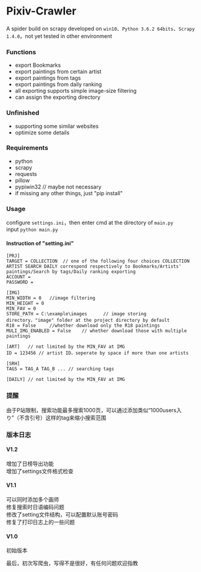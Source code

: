 # Pixiv-Crawler
A spider build on scrapy
developed on `win10`、`Python 3.6.2 64bits`、`Scrapy 1.4.0`，not yet tested in other environment

### Functions
* export Bookmarks
* export paintings from certain artist
* export paintings from tags
* export paintings from daily ranking
* all exporting supports simple image-size filtering
* can assign the exporting directory

### Unfinished
* supporting some similar websites
* optimize some details

### Requirements
* python
* scrapy
* requests 
* pillow 
* pypiwin32 // maybe not necessary 
* if missing any other things, just "pip install" 

### Usage
configure `settings.ini`，then enter cmd at the directory of `main.py` <br>
input	`python main.py`
#### Instruction of "setting.ini"
	[PRJ]  
	TARGET = COLLECTION  // one of the following four choices COLLECTION  ARTIST SEARCH DAILY correspond respectively to Bookmarks/Artists' paintings/Search by tags/Daily ranking exporting
	ACCOUNT = 
	PASSWORD = 
	
	[IMG] 
	MIN_WIDTH = 0	//image filtering
	MIN_HEIGHT = 0
	MIN_FAV = 0		
	STORE_PATH = C:\example\images		// image storing directory，"image" folder at the project directory by default
	R18 = False		//whether download only the R18 paintings
	MULI_IMG_ENABLED = False	// whether download those with multiple paintings

	[ART]	// not limited by the MIN_FAV at IMG
	ID = 123456 // artist ID，seperate by space if more than one artists

	[SRH]
	TAGS = TAG_A TAG_B ... // searching tags
	
	[DAILY] // not limited by the MIN_FAV at IMG

### 提醒
由于P站限制，搜索功能最多搜索1000页，可以通过添加类似“1000users入り”（不含引号）这样的tag来缩小搜索范围	

### 版本日志
#### V1.2
增加了日榜导出功能<br>
增加了settings文件格式检查<br>
#### V1.1
可以同时添加多个画师<br>
修复搜索时日语编码问题<br>
修改了setting文件结构，可以配置默认账号密码<br>
修复了打印日志上的一些问题<br>
#### V1.0
初始版本<br>


最后，初次写爬虫，写得不是很好，有任何问题欢迎指教